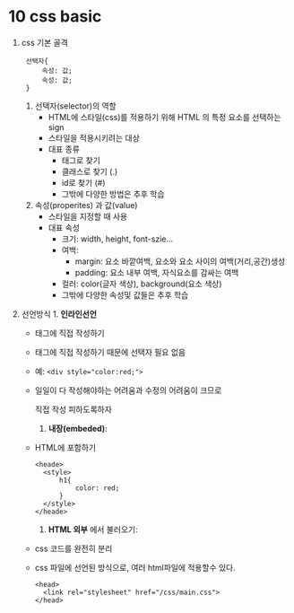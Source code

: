 # 10 css basic

1. css 기본 골격

   ```text
    선택자{
        속성: 값;
        속성: 값;
    }
   ```

   1. 선택자\(selector\)의 역할
      * HTML에 스타일\(css\)를 적용하기 위해 HTML 의 특정 요소를 선택하는 sign
      * 스타일을 적용시키려는 대상
      * 대표 종류
        * 태그로 찾기
        * 클래스로 찾기 \(.\)
        * id로 찾기 \(\#\)
        * 그밖에 다양한 방법은 추후 학습
   2. 속성\(properites\) 과 값\(value\)
      * 스타일을 지정할 때 사용
      * 대표 속성
        * 크기: width, height, font-szie...
        * 여백:
          * margin: 요소 바깥여백, 요소와 요소 사이의 여백\(거리,공간\)생성
          * padding: 요소 내부 여백, 자식요소를 감싸는 여백
        * 컬러: color\(글자 색상\), background\(요소 색상\)
        * 그밖에 다양한 속성및 값들은 추후 학습

2. 선언방식 1. **인라인선언**
   * 태그에 직접 작성하기
   * 태그에 직접 작성하기 때문에 선택자 필요 없음
   * 예: `<div style="color:red;">`
   * 일일이 다 작성해야하는 어려움과 수정의 어려움이 크므로  

     직접 작성 피하도록하자

     1. **내장\(embeded\)**:

   * HTML에 포함하기

     ```text
     <heade>
       <style>
           h1{
               color: red;
           }
       </style>
     </heade>
     ```

     1. **HTML 외부** 에서 불러오기:

   * css 코드를 완전히 분리
   * css 파일에 선언된 방식으로, 여러 html파일에 적용할수 있다.

     ```text
     <head>
       <link rel="stylesheet" href="/css/main.css">
     </head>
     ```

